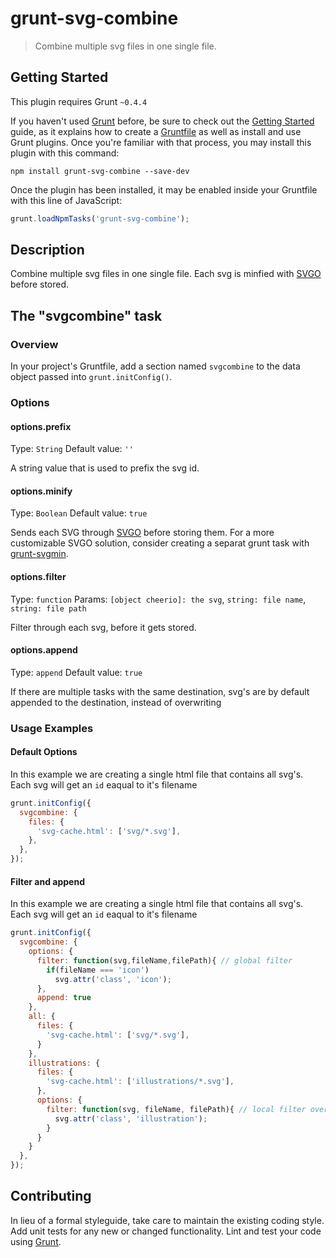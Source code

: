 # grunt-svg-combine

> Combine multiple svg files in one single file.

## Getting Started
This plugin requires Grunt `~0.4.4`

If you haven't used [Grunt](http://gruntjs.com/) before, be sure to check out the [Getting Started](http://gruntjs.com/getting-started) guide, as it explains how to create a [Gruntfile](http://gruntjs.com/sample-gruntfile) as well as install and use Grunt plugins. Once you're familiar with that process, you may install this plugin with this command:

```shell
npm install grunt-svg-combine --save-dev
```

Once the plugin has been installed, it may be enabled inside your Gruntfile with this line of JavaScript:

```js
grunt.loadNpmTasks('grunt-svg-combine');
```

## Description
Combine multiple svg files in one single file. Each svg is minfied with [SVGO](https://github.com/svg/svgo/) before stored. 

## The "svgcombine" task

### Overview
In your project's Gruntfile, add a section named `svgcombine` to the data object passed into `grunt.initConfig()`.

### Options

#### options.prefix
Type: `String`
Default value: `''`

A string value that is used to prefix the svg id.

#### options.minify
Type: `Boolean`
Default value: `true`

Sends each SVG through [SVGO](https://github.com/svg/svgo/) before storing them. For a more customizable SVGO solution, consider creating a separat grunt task with [grunt-svgmin](https://github.com/sindresorhus/grunt-svgmin).

#### options.filter
Type: `function`
Params: `[object cheerio]: the svg`, `string: file name`, `string: file path`

Filter through each svg, before it gets stored.

#### options.append
Type: `append`
Default value: `true`

If there are multiple tasks with the same destination, svg's are by default appended to the destination, instead of overwriting

### Usage Examples

#### Default Options
In this example we are creating a single html file that contains all svg's. Each svg will get an `id` eaqual to it's filename

```js
grunt.initConfig({
  svgcombine: {
    files: {
      'svg-cache.html': ['svg/*.svg'],
    },
  },
});
```

#### Filter and append
In this example we are creating a single html file that contains all svg's. Each svg will get an `id` eaqual to it's filename

```js
grunt.initConfig({
  svgcombine: {
    options: {
      filter: function(svg,fileName,filePath){ // global filter
        if(fileName === 'icon')
          svg.attr('class', 'icon');
      },
      append: true
    },
    all: {
      files: {
        'svg-cache.html': ['svg/*.svg'],
      }
    },
    illustrations: {
      files: {
        'svg-cache.html': ['illustrations/*.svg'],
      },
      options: {
        filter: function(svg, fileName, filePath){ // local filter overrides global
          svg.attr('class', 'illustration');
        }
      }
    }
  },
});
```


## Contributing
In lieu of a formal styleguide, take care to maintain the existing coding style. Add unit tests for any new or changed functionality. Lint and test your code using [Grunt](http://gruntjs.com/).

